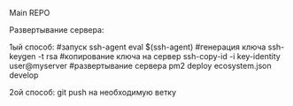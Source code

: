 Main REPO

Развертывание сервера:

1ый способ: 
#запуск ssh-agent
eval $(ssh-agent)
#генерация ключа
ssh-keygen -t rsa
#копирование ключа на сервер
ssh-copy-id -i key-identity user@myserver
#развертывание сервера
pm2 deploy ecosystem.json develop

2ой способ:
git push на необходимую ветку

